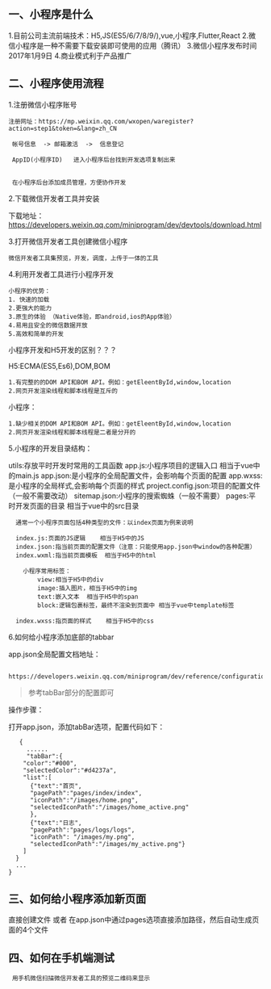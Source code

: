 ## 一、小程序是什么

  1.目前公司主流前端技术：H5,JS(ES5/6/7/8/9/),vue,小程序,Flutter,React
  2.微信小程序是一种不需要下载安装即可使用的应用（腾讯）
  3.微信小程序发布时间2017年1月9日
  4.商业模式利于产品推广


## 二、小程序使用流程

  1.注册微信小程序账号

    注册网址：https://mp.weixin.qq.com/wxopen/waregister?action=step1&token=&lang=zh_CN

     帐号信息  -> 邮箱激活  ->  信息登记

     AppID(小程序ID)	进入小程序后台找到开发选项复制出来


     在小程序后台添加成员管理，方便协作开发

2.下载微信开发者工具并安装

  下载地址：https://developers.weixin.qq.com/miniprogram/dev/devtools/download.html

3.打开微信开发者工具创建微信小程序

    微信开发者工具集预览，开发，调度，上传于一体的工具
 

4.利用开发者工具进行小程序开发 

    

    小程序的优势：
    1. 快速的加载
    2.更强大的能力
    3.原生的体验 （Native体验，即android,ios的App体验）
    4.易用且安全的微信数据开放
    5.高效和简单的开发

小程序开发和H5开发的区别？？？

  H5:ECMA(ES5,Es6),DOM,BOM

    1.有完整的的DOM API和BOM API。例如：getEleentById,window,location
    2.​网页开发渲染线程和脚本线程是互斥的
  小程序：
  
    1.缺少相关的DOM API和BOM API。例如：getEleentById,window,location
    2.​网页开发渲染线程和脚本线程是二者是分开的

5.小程序的开发目录结构：

   utils:存放平时开发时常用的工具函数
   app.js:小程序项目的逻辑入口  相当于vue中的main.js
   app.json:是小程序的全局配置文件，会影响每个页面的配置
   app.wxss:是小程序的全局样式,会影响每个页面的样式
   project.config.json:项目的配置文件（一般不需要改动）
   sitemap.json:小程序的搜索蜘蛛（一般不需要）
   pages:平时开发页面的目录  相当于vue中的src目录

      通常一个小程序页面包括4种类型的文件：以index页面为例来说明
 
      index.js:页面的JS逻辑    相当于H5中的JS
      index.json:指当前页面的配置文件（注意：只能使用app.json中window的各种配置）
      index.wxml:指当前页面模板  相当于H5中的html

        小程序常用标签：
            view:相当于H5中的div
            image:插入图片，相当于H5中的img
            text:嵌入文本  相当于H5中的span
            block:逻辑包裹标签，最终不渲染到页面中 相当于vue中template标签

      index.wxss:指页面的样式    相当于H5中的css

 6.如何给小程序添加底部的tabbar

app.json全局配置文档地址：
```
    https://developers.weixin.qq.com/miniprogram/dev/reference/configuration/app.html#tabBar
```
> 参考tabBar部分的配置即可

  操作步骤：

   打开app.json，添加tabBar选项，配置代码如下：
```
   {
     ......
     "tabBar":{
    "color":"#000",
    "selectedColor":"#d4237a",
    "list":[
      {"text":"首页",
      "pagePath":"pages/index/index",
      "iconPath":"/images/home.png",
      "selectedIconPath":"/images/home_active.png"
      },
      {"text":"日志",
      "pagePath":"pages/logs/logs",
      "iconPath": "/images/my.png",
      "selectedIconPath":"/images/my_active.png"}
    ]
  }
  ...
}

```



## 三、如何给小程序添加新页面

   直接创建文件
   或者
   在app.json中通过pages选项直接添加路径，然后自动生成页面的4个文件


## 四、如何在手机端测试
    
     用手机微信扫描微信开发者工具的预览二维码来显示


          


      

   




  